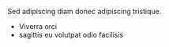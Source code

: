 Sed adipiscing diam donec adipiscing tristique.

- Viverra orci 
- sagittis eu volutpat odio facilisis

